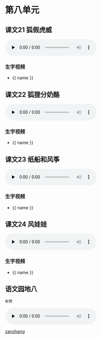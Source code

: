 # 第八单元

## 课文21 狐假虎威

<audio class="myaudio" controls="" preload="none"><source src="//cnvod.cnr.cn/audio2017/ondemand/media/1100/201805/5AF56D7C-82A8-4CC9-974D-2E590A141C1A_2018-05-1118_03_27_0.m4a"></audio>

<Ebook grade="xxyw2a" :pages="97" :paged="99" ></Ebook> 

### 生字视频

<div class="shengzi">
    <ul><li v-for="(value, name,index) in kw21" v-on:click="clickvideo" :data-videosrc="value" :key="index">{{ name }}</li></ul>
</div>


## 课文22 狐狸分奶酪

<audio class="myaudio" controls="" preload="none"><source src="//cnvod.cnr.cn/audio2017/ondemand/media/1100/201805/5AF56D7C-41AC-4566-ADC3-2E590A141C1A_2018-05-1118_16_49_0.m4a"></audio>

<Ebook grade="xxyw2a" :pages="100" :paged="102" ></Ebook> 

### 生字视频

<div class="shengzi">
    <ul><li v-for="(value, name,index) in kw22" v-on:click="clickvideo" :data-videosrc="value" :key="index">{{ name }}</li></ul>
</div>


## 课文23 纸船和风筝

<audio class="myaudio" controls="" preload="none"><source src="//cnvod.cnr.cn/audio2017/ondemand/media/1100/201805/5AF56D7C-A26C-4E26-91CD-2E590A141C1A_2018-05-1117_49_37_0.m4a"></audio>

<Ebook grade="xxyw2a" :pages="103" :paged="105" ></Ebook> 

### 生字视频

<div class="shengzi">
    <ul><li v-for="(value, name,index) in kw23" v-on:click="clickvideo" :data-videosrc="value" :key="index">{{ name }}</li></ul>
</div>


## 课文24 风娃娃

<audio class="myaudio" controls="" preload="none"><source src="//cnvod.cnr.cn/audio2017/ondemand/media/1100/201812/5C09E481-1A20-483E-8D3D-4EE50A141C1A_2018-12-0711_10_23_0.m4a"></audio>

<Ebook grade="xxyw2a" :pages="106" :paged="108" ></Ebook> 

### 生字视频

<div class="shengzi">
    <ul><li v-for="(value, name,index) in kw24" v-on:click="clickvideo" :data-videosrc="value" :key="index">{{ name }}</li></ul>
</div>


## 语文园地八

<Ebook grade="xxyw2a" :pages="109" :paged="111" ></Ebook> 

`称赞`

<audio class="myaudio" controls="" preload="none"><source src="//cnvod.cnr.cn/audio2017/ondemand/media/1100/201812/5C09FBD7-4B08-4E28-B35C-4FC60A141C1A_2018-12-0712_46_20_0.m4a"></audio>


[zanshang](../res/zanshang.md ':include')